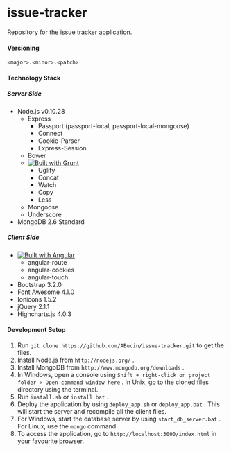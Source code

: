 issue-tracker
=============

Repository for the issue tracker application.

#### Versioning

`<major>.<minor>.<patch>`

#### Technology Stack

##### Server Side

* Node.js v0.10.28
  * Express
  	* Passport (passport-local, passport-local-mongoose)
	* Connect
	* Cookie-Parser
	* Express-Session
  * Bower
  * [![Built with Grunt](https://cdn.gruntjs.com/builtwith.png)](http://gruntjs.com/)
  	* Uglify
	* Concat
	* Watch
	* Copy
	* Less
  * Mongoose
  * Underscore
* MongoDB 2.6 Standard

##### Client Side

* [![Built with Angular](https://angularjs.org/img/AngularJS-small.png)](https://angularjs.org/)
	* angular-route
	* angular-cookies
	* angular-touch
* Bootstrap 3.2.0
* Font Awesome 4.1.0
* Ionicons 1.5.2
* jQuery 2.1.1
* Highcharts.js 4.0.3

#### Development Setup

1. Run `git clone https://github.com/ABucin/issue-tracker.git` to get the files.
2. Install Node.js from `http://nodejs.org/` .
3. Install MongoDB from `http://www.mongodb.org/downloads` .
4. In Windows, open a console using `Shift + right-click on project folder > Open command window here` . In Unix, go to the cloned files directory using the terminal.
5. Run `install.sh` or `install.bat` .
6. Deploy the application by using `deploy_app.sh` or `deploy_app.bat` . This will start the server and recompile all the client files.
7. For Windows, start the database server by using `start_db_server.bat` . For Linux, use the `mongo` command.
8. To access the application, go to `http://localhost:3000/index.html` in your favourite browser.
